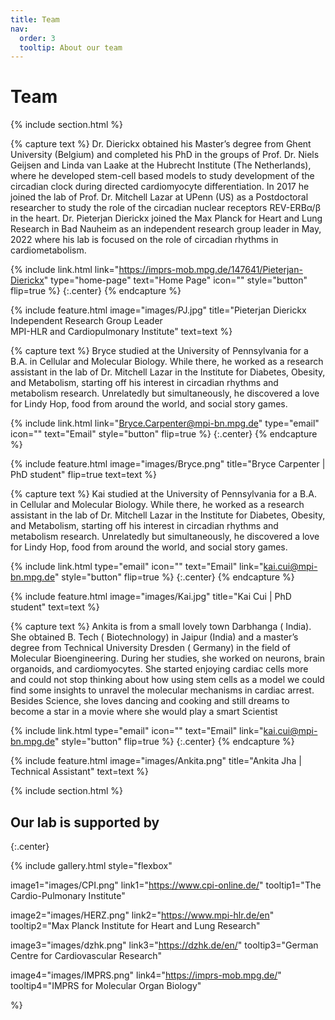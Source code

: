 ```yaml
---
title: Team
nav:
  order: 3
  tooltip: About our team
---
```


# <i class="fas fa-users"></i>Team


{% include section.html %}


{% capture text %}
Dr. Dierickx obtained his Master’s degree from Ghent University (Belgium) and completed his PhD in the groups of Prof. Dr. Niels Geijsen and Linda van Laake at the Hubrecht Institute (The Netherlands), where he developed stem-cell based models to study development of the circadian clock during directed cardiomyocyte differentiation. In 2017 he joined the lab of Prof. Dr. Mitchell Lazar at UPenn (US) as a Postdoctoral researcher to study the role of the circadian nuclear receptors REV-ERBα/β in the heart. Dr. Pieterjan Dierickx joined the Max Planck for Heart and Lung Research in Bad Nauheim as an independent research group leader in May, 2022 where his lab is focused on the role of circadian rhythms in cardiometabolism. 

{%
  include link.html
  link="https://imprs-mob.mpg.de/147641/Pieterjan-Dierickx"
  type="home-page"
  text="Home Page"
  icon=""
  style="button"
  flip=true
%}
{:.center}
{% endcapture %}

{%
  include feature.html
  image="images/PJ.jpg"
  title="Pieterjan Dierickx<br>Independent Research Group Leader<br>MPI-HLR and Cardiopulmonary Institute"
  text=text
%}

{% capture text %}
Bryce studied at the University of Pennsylvania for a B.A. in Cellular and Molecular Biology. While there, he worked as a research assistant in the lab of Dr. Mitchell Lazar in the Institute for Diabetes, Obesity, and Metabolism, starting off his interest in circadian rhythms and metabolism research. Unrelatedly but simultaneously, he discovered a love for Lindy Hop, food from around the world, and social story games.

{%
  include link.html
  link="Bryce.Carpenter@mpi-bn.mpg.de"
  type="email"
  icon=""
  text="Email"
  style="button"
  flip=true
%}
{:.center}
{% endcapture %}

{%
  include feature.html
  image="images/Bryce.png"
  title="Bryce Carpenter  |  PhD student"
  flip=true
  text=text
%}

{% capture text %}
Kai studied at the University of Pennsylvania for a B.A. in Cellular and Molecular Biology. While there, he worked as a research assistant in the lab of Dr. Mitchell Lazar in the Institute for Diabetes, Obesity, and Metabolism, starting off his interest in circadian rhythms and metabolism research. Unrelatedly but simultaneously, he discovered a love for Lindy Hop, food from around the world, and social story games.

{%
  include link.html
  type="email"
  icon=""
  text="Email"
  link="kai.cui@mpi-bn.mpg.de"
  style="button"
  flip=true
%}
{:.center}
{% endcapture %}

{%
  include feature.html
  image="images/Kai.jpg"
  title="Kai Cui  |  PhD student"
  text=text
%}

{% capture text %}
Ankita is from a small lovely town Darbhanga ( India). She obtained B. Tech ( Biotechnology) in Jaipur (India) and a master’s degree from Technical University Dresden ( Germany) in the field of Molecular Bioengineering. During her studies, she worked on neurons, brain organoids, and cardiomyocytes. She started enjoying cardiac cells more and could not stop thinking about how using stem cells as a model we could find some insights to unravel the molecular mechanisms in cardiac arrest. Besides Science, she loves dancing and cooking and still dreams to become a star in a movie where she would play a smart Scientist

{%
  include link.html
  type="email"
  icon=""
  text="Email"
  link="kai.cui@mpi-bn.mpg.de"
  style="button"
  flip=true
%}
{:.center}
{% endcapture %}

{%
  include feature.html
  image="images/Ankita.png"
  title="Ankita Jha  |  Technical Assistant"
  text=text
%}



 
{% include section.html %} 
  
## Our lab is supported by
{:.center}

{%
  include gallery.html
  style="flexbox"

  image1="images/CPI.png"
  link1="https://www.cpi-online.de/"
  tooltip1="The Cardio-Pulmonary Institute"

  image2="images/HERZ.png"
  link2="https://www.mpi-hlr.de/en"
  tooltip2="Max Planck Institute for Heart and Lung Research"

  image3="images/dzhk.png"
  link3="https://dzhk.de/en/"
  tooltip3="German Centre for Cardiovascular Research"

  image4="images/IMPRS.png"
  link4="https://imprs-mob.mpg.de/"
  tooltip4="IMPRS for Molecular Organ Biology"

  
  %}
